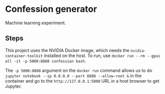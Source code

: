 # Confession generator

Machine learning experiment.

## Steps
This project uses the NVIDIA Docker image, which needs the `nvidia-container-toolkit`
installed on the host.
To run, use `docker run --rm --gpus all -it -p 5000:8888 confession bash`.

The `-p 5000:8888` argument on the `docker run` command allows us to do
`jupyter notebook --ip 0.0.0.0 --port 8888 --allow-root &` in the container
and go to the `http://127.0.0.1:5000` URL in a host browser to get Jupyter.
